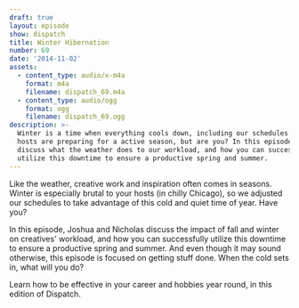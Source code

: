 ```yaml
---
draft: true
layout: episode
show: dispatch
title: Winter Hibernation
number: 69
date: '2014-11-02'
assets:
  - content_type: audio/x-m4a
    format: m4a
    filename: dispatch_69.m4a
  - content_type: audio/ogg
    format: ogg
    filename: dispatch_69.ogg
description: >-
  Winter is a time when everything cools down, including our schedules. Your
  hosts are preparing for a active season, but are you? In this episode, we
  discuss what the weather does to our workload, and how you can successfully
  utilize this downtime to ensure a productive spring and summer.
---
```

Like the weather, creative work and inspiration often comes in seasons. Winter is especially brutal to your hosts (in chilly Chicago), so we adjusted our schedules to take advantage of this cold and quiet time of year. Have you?

In this episode, Joshua and Nicholas discuss the impact of fall and winter on creatives' workload, and how you can successfully utilize this downtime to ensure a productive spring and summer. And even though it may sound otherwise, this episode is focused on getting stuff done. When the cold sets in, what will you do?

Learn how to be effective in your career and hobbies year round, in this edition of Dispatch.